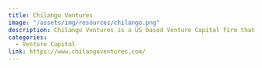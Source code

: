 ```yaml
---
title: Chilango Ventures
image: "/assets/img/resources/chilango.png"
description: Chilango Ventures is a US based Venture Capital firm that has assembled an exceptional team with deep domain expertise for early stage, high return investments. Our current portfolio consists of three startups and reflects our vision for the upcoming waves of innovation. We foresee significant disruptions in the financial sector and the related ecosystem. Advances in data manipulation and machine learning are coming of age and hold the promise of fundamentally altering the practices of institutions such as banking and the role they play in trade globally. Our team has entrepreneurial experience in both the pitfalls and the opportunities in domestic as well as the international markets.
categories:
  - Venture Capital
link: https://www.chilangoventures.com/
---
```

